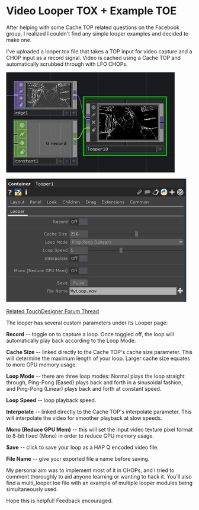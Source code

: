 # Video Looper TOX + Example TOE

After helping with some Cache TOP related questions on the Facebook group, I realized I couldn't find any simple looper examples and decided to make one.

I've uploaded a looper.tox file that takes a TOP input for video capture and a CHOP input as a record signal. Video is cached using a Cache TOP and automatically scrubbed through with LFO CHOPs.

![Screenshot of looper in network editor.](data/looper_scrn.PNG)

![Screenshot of looper parameters.](data/parameter_scrn.PNG)

[Related TouchDesigner Forum Thread](http://derivative.ca/Forum/viewtopic.php?f=22&t=10207&hilit=video+looper)

The looper has several custom parameters under its Looper page:

**Record** -- toggle on to capture a loop. Once toggled off, the loop will automatically play back according to the Loop Mode.

**Cache Size** -- linked directly to the Cache TOP's cache size parameter. This will determine the maximum length of your loop. Larger cache size equates to more GPU memory usage.

**Loop Mode** -- there are three loop modes: Normal plays the loop straight through, Ping-Pong (Eased) plays back and forth in a sinusoidal fashion, and Ping-Pong (Linear) plays back and forth at constant speed.

**Loop Speed** -- loop playback speed.

**Interpolate** -- linked directly to the Cache TOP's interpolate parameter. This will interpolate the video for smoother playback at slow speeds.

**Mono (Reduce GPU Mem)** -- this will set the input video texture pixel format to 8-bit fixed (Mono) in order to reduce GPU memory usage.

**Save** -- click to save your loop as a HAP Q encoded video file.

**File Name** -- give your exported file a name before saving.


My personal aim was to implement most of it in CHOPs, and I tried to comment thoroughly to aid anyone learning or wanting to hack it. You'll also find a multi_looper.toe file with an example of multiple looper modules being simultaneously used.

Hope this is helpful! Feedback encouraged.
